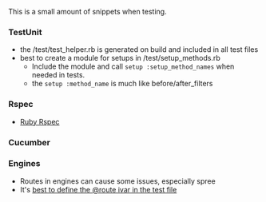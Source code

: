 This is a small amount of snippets when testing.

### TestUnit

* the /test/test_helper.rb is generated on build and included in all test files
* best to create a module for setups in /test/setup_methods.rb
  * Include the module and call `setup :setup_method_names` when needed in tests.
  * the `setup :method_name` is much like before/after_filters

### Rspec

* [Ruby Rspec][1]

### Cucumber

### Engines

* Routes in engines can cause some issues, especially spree
* It's [best to define the @route ivar in the test file][2]


[1]: /RubyRspec
[2]: https://github.com/spree/spree/commit/bd881d9d34e418eeb73a30440013bfeb31ebea45
